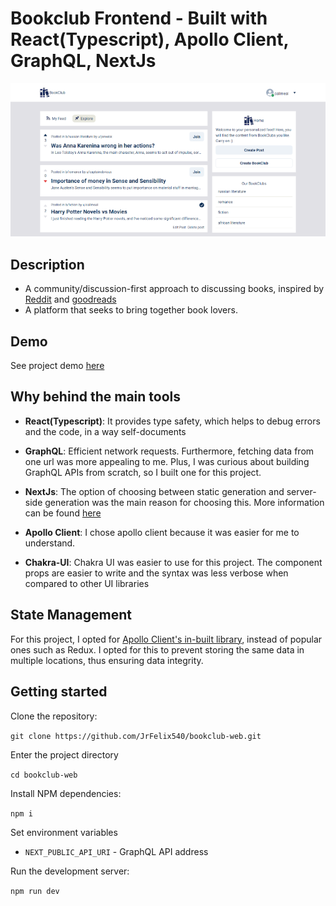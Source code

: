 # Bookclub Frontend - Built with React(Typescript), Apollo Client, GraphQL, NextJs

![Home page screenshot](/public/screenshot-home.png)

## Description

-   A community/discussion-first approach to discussing books, inspired by [Reddit](http://reddit.com/) and [goodreads](https://www.goodreads.com/)
-   A platform that seeks to bring together book lovers.

## Demo

See project demo [here](https://bookclub-web.vercel.app/)

## Why behind the main tools

-   **React(Typescript)**: It provides type safety, which helps to debug errors and the code, in a way self-documents

-   **GraphQL**: Efficient network requests. Furthermore, fetching data from one url was more appealing to me. Plus, I was curious about building GraphQL APIs from scratch, so I built one for this project.

-   **NextJs**: The option of choosing between static generation and server-side generation was the main reason for choosing this. More information can be found [here](https://vercel.com/blog/nextjs-server-side-rendering-vs-static-generation)

-   **Apollo Client**: I chose apollo client because it was easier for me to understand.

-   **Chakra-UI**: Chakra UI was easier to use for this project. The component props are easier to write and the syntax was less verbose when compared to other UI libraries

## State Management

For this project, I opted for [Apollo Client's in-built library](https://www.apollographql.com/docs/react/local-state/local-state-management/), instead of popular ones such as Redux. I opted for this to prevent storing the same data in multiple locations, thus ensuring data integrity.

## Getting started

Clone the repository:

`git clone https://github.com/JrFelix540/bookclub-web.git`

Enter the project directory

`cd bookclub-web`

Install NPM dependencies:

`npm i`

Set environment variables

-   `NEXT_PUBLIC_API_URI` - GraphQL API address

Run the development server:

`npm run dev`
